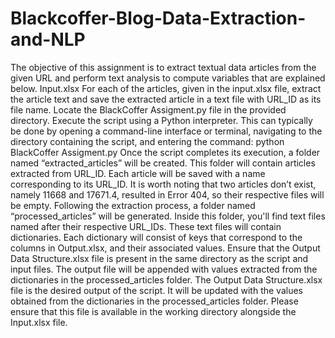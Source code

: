 # Blackcoffer-Blog-Data-Extraction-and-NLP
The objective of this assignment is to extract textual data articles from the given URL and perform text analysis to compute variables that are explained below. Input.xlsx For each of the articles, given in the input.xlsx file, extract the article text and save the extracted article in a text file with URL_ID as its file name. 
Locate the BlackCoffer Assigment.py file in the provided directory. Execute the script using a Python interpreter. This can typically be done by opening a command-line interface or terminal, navigating to the directory containing the script, and entering the command: python BlackCoffer Assigment.py
Once the script completes its execution, a folder named “extracted_articles” will be created. This folder will contain articles extracted from URL_ID. Each article will be saved with a name corresponding to its URL_ID. It is worth noting that two articles don’t exist, namely 11668 and 17671.4, resulted in Error 404, so their respective files will be empty.
Following the extraction process, a folder named “processed_articles” will be generated. Inside this folder, you'll find text files named after their respective URL_IDs. These text files will contain dictionaries. Each dictionary will consist of keys that correspond to the columns in Output.xlsx, and their associated values.
Ensure that the Output Data Structure.xlsx file is present in the same directory as the script and input files. The output file will be appended with values extracted from the dictionaries in the processed_articles folder.
The Output Data Structure.xlsx file is the desired output of the script. It will be updated with the values obtained from the dictionaries in the processed_articles folder. Please ensure that this file is available in the working directory alongside the Input.xlsx file.
